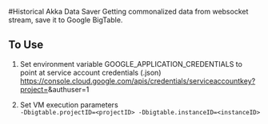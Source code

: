#Historical Akka Data Saver
Getting commonalized data from websocket stream, save it to Google BigTable.

## To Use

1. Set environment variable GOOGLE_APPLICATION_CREDENTIALS to point at service account credentials (.json)
https://console.cloud.google.com/apis/credentials/serviceaccountkey?project=<projectID>&authuser=1

2. Set VM execution parameters  
```-Dbigtable.projectID=<projectID> -Dbigtable.instanceID=<instanceID>```


